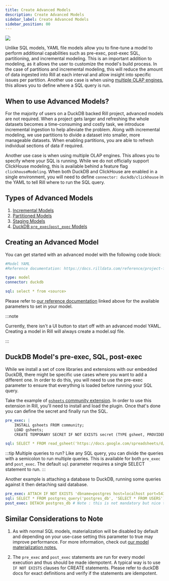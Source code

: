 ```yaml
---
title: Create Advanced Models
description: Create Advanced Models
sidebar_label: Create Advanced Models
sidebar_position: 00
---
```


<img src = '/img/build/advanced-models/advanced-model.png' class='rounded-gif' />
<br />

Unlike SQL models, YAML file models allow you to fine-tune a model to perform additional capabilities such as pre-exec, post-exec SQL, partitioning, and incremental modeling. This is an important addition to modeling, as it allows the user to customize the model's build process. In the case of partitions and incremental modeling, this will reduce the amount of data ingested into Rill at each interval and allow insight into specific issues per partition. Another use case is when using [multiple OLAP engines](/ingest-sources/connect/multiple-connectors.md), this allows you to define where a SQL query is run. 

## When to use Advanced Models? 

For the majority of users on a DuckDB backed Rill project, advanced models are not required. When a project gets larger and refreshing the whole datasets becomes a time-consuming and costly task, we introduce incremental ingestion to help alleviate the problem. Along with incremental modeling, we use partitions to divide a dataset into smaller, more manageable datasets. When enabling partitions, you are able to refresh individual sections of data if required. 

Another use case is when using multiple OLAP engines. This allows you to specify where your SQL is running. While we do not officially support ClickHouse modeling, this is available behind a feature flag `clickhouseModeling`. When both DuckDB and ClickHouse are enabled in a single environment, you will need to define `connector: duckdb/clickhouse` in the YAML to tell Rill where to run the SQL query.


## Types of Advanced Models

1. [Incremental Models](./incremental-models)
2. [Partitioned Models](./partitions)
3. [Staging Models](./staging)
4. [DuckDB `pre_exec`/`post_exec` Models](#duckdb-models-pre-exec-sql-post-exec)


## Creating an Advanced Model
You can get started with an advanced model with the following code block: 

```yaml
#Model YAML
#Reference documentation: https://docs.rilldata.com/reference/project-files/advanced-models

type: model
connector: duckdb

sql: select * from <source>
```

Please refer to [our reference documentation](../../reference/project-files/advanced-models) linked above for the available parameters to set in your model.

:::note

Currently, there isn't a UI button to start off with an advanced model YAML. Creating a model in Rill will always create a model.sql file. 

:::



## DuckDB Model's pre-exec, SQL, post-exec 

While we install a set of core libraries and extensions with our embedded DuckDB, there might be specific use cases where you want to add a different one. In order to do this, you will need to use the pre-exec parameter to ensure that everything is loaded before running your SQL query. 

Take the example of [`gsheets` community extension](https://duckdb.org/community_extensions/extensions/gsheets.html). In order to use this extension in Rill, you'll need to install and load the plugin. Once that's done you can define the secret and finally run the SQL. 

```yaml
pre_exec: |
    INSTALL gsheets FROM community; 
    LOAD gsheets; 
    CREATE TEMPORARY SECRET IF NOT EXISTS secret (TYPE gsheet, PROVIDER access_token, TOKEN '<your_token>');

sql: SELECT * FROM read_gsheet('https://docs.google.com/spreadsheets/d/<your_unique_ID>', headers=false);

```

:::tip Multiple queries to run? 
Like any SQL query, you can divide the queries with a semicolon to run multiple queries. This is available for both `pre_exec` and `post_exec`. The default `sql` parameter requires a single SELECT statement to run.
:::


Another example is attaching a database to DuckDB, running some queries against it then detaching said database. 

```yaml
pre_exec: ATTACH IF NOT EXISTS 'dbname=postgres host=localhost port=5432 user=postgres password=postgres' AS postgres_db (TYPE POSTGRES);
sql: SELECT * FROM postgres_query('postgres_db', 'SELECT * FROM USERS')
post_exec: DETACH postgres_db # Note : this is not mandatory but nice to have 
```

## Similar Considerations to Note

1. As with normal SQL models, materialization will be disabled by default and depending on your use-case setting this parameter to true may improve performance. For more information, check out [our model materialization notes.](../../reference/project-files/models#model-materialization)


2. The `pre_exec` and `post_exec` statements are run for every model execution and thus should be made idempotent.
A typical way is to use `IF NOT EXISTS` clauses for CREATE statements. Please refer to duckDB docs for exact definitions and verify if the statements are idempotent.